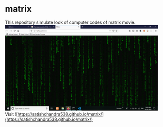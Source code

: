 # matrix
This repository simulate look of computer codes of matrix movie.
![GitHub Logo](https://raw.githubusercontent.com/satishchandra538/matrix/bf01f236098d3afd49610bb8ab18b3a2faffae50/Screenshot.png)
Visit ![https://satishchandra538.github.io/matrix/](https://satishchandra538.github.io/matrix/)
